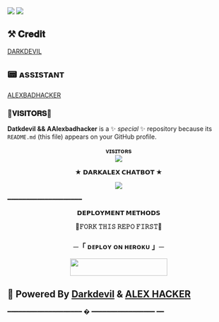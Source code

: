<img src="https://user-images.githubusercontent.com/73097560/115834477-dbab4500-a447-11eb-908a-139a6edaec5c.gif">
<img src="https://user-images.githubusercontent.com/73097560/115834477-dbab4500-a447-11eb-908a-139a6edaec5c.gif">

## ⚒️ 𝐂𝐫𝐞𝐝𝐢𝐭
[DARKDEVIL](https://t.me/@darkdevil898)


## 📟 ᴀssɪsᴛᴀɴᴛ
[ALEXBADHACKER](https://t.me/@ALEXBADHACKER)


### 🌷𝐕𝐈𝐒𝐈𝐓𝐎𝐑𝐒🌷


**Datkdevil && AAlexbadhacker** is a ✨ _special_ ✨ repository because its `README.md` (this file) appears on your GitHub profile.


<p align="center">
    <b>ᴠɪsɪᴛᴏʀs</b><br>
    <img align="middle" src="https://telegra.ph/file/6fd9815f121900484c6de.jpg" />
</p>

<p align="center">
<b>★ 𝗗𝗔𝗥𝗞𝗔𝗟𝗘𝗫 𝗖𝗛𝗔𝗧𝗕𝗢𝗧 ★</b>
</p>


<p align="center">
  <img src="https://telegra.ph/file/b02f7c25024de4a51239c.jpg">
</p>
  ━━━━━━━━━━━━━━━━━━━━

<p align="center">
<b>𝗗𝗘𝗣𝗟𝗢𝗬𝗠𝗘𝗡𝗧 𝗠𝗘𝗧𝗛𝗢𝗗𝗦</b>
</p>
<p align="center">
<b>📍𝙵𝙾𝚁𝙺 𝚃𝙷𝙸𝚂 𝚁𝙴𝙿𝙾 𝙵𝙸𝚁𝚂𝚃📍</b>
</p>
<h3 align="center">
    ─「 ᴅᴇᴩʟᴏʏ ᴏɴ ʜᴇʀᴏᴋᴜ 」─
</h3>

<p align="center"><a href="https://dashboard.heroku.com/new?template=https://github.com/Darkdevil9793/AlexDevil_chatbot"> <img src="https://img.shields.io/badge/Deploy%20On%20Heroku-dark?style=for-the-badge&logo=heroku" width="220" height="38.45"/></a></p>


## 🥀 Powered By [Darkdevil](https://t.me/darkdevil898) & [ALEX HACKER](https://t.me/ALEXBADHACKER)
  ━━━━━━━━━━━━━━━━━━━━
�
━━━━━━━━━━━━━━━━━
━━
